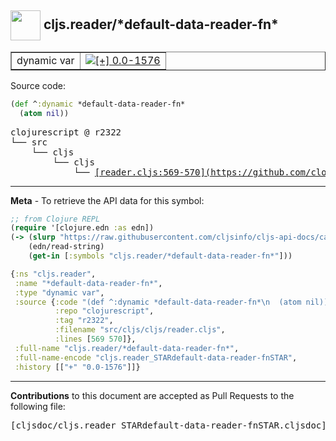 ## <img width="48px" valign="middle" src="http://i.imgur.com/Hi20huC.png"> cljs.reader/\*default-data-reader-fn\*

 <table border="1">
<tr>

<td>dynamic var</td>
<td><a href="https://github.com/cljsinfo/cljs-api-docs/tree/0.0-1576"><img valign="middle" alt="[+] 0.0-1576" src="https://img.shields.io/badge/+-0.0--1576-lightgrey.svg"></a> </td>
</tr>
</table>






Source code:

```clj
(def ^:dynamic *default-data-reader-fn*
  (atom nil))
```

 <pre>
clojurescript @ r2322
└── src
    └── cljs
        └── cljs
            └── <ins>[reader.cljs:569-570](https://github.com/clojure/clojurescript/blob/r2322/src/cljs/cljs/reader.cljs#L569-L570)</ins>
</pre>


---

__Meta__ - To retrieve the API data for this symbol:

```clj
;; from Clojure REPL
(require '[clojure.edn :as edn])
(-> (slurp "https://raw.githubusercontent.com/cljsinfo/cljs-api-docs/catalog/cljs-api.edn")
    (edn/read-string)
    (get-in [:symbols "cljs.reader/*default-data-reader-fn*"]))
```

```clj
{:ns "cljs.reader",
 :name "*default-data-reader-fn*",
 :type "dynamic var",
 :source {:code "(def ^:dynamic *default-data-reader-fn*\n  (atom nil))",
          :repo "clojurescript",
          :tag "r2322",
          :filename "src/cljs/cljs/reader.cljs",
          :lines [569 570]},
 :full-name "cljs.reader/*default-data-reader-fn*",
 :full-name-encode "cljs.reader_STARdefault-data-reader-fnSTAR",
 :history [["+" "0.0-1576"]]}

```

---

__Contributions__ to this document are accepted as Pull Requests to the following file:

 <pre>
[cljsdoc/cljs.reader_STARdefault-data-reader-fnSTAR.cljsdoc](https://github.com/cljsinfo/cljs-api-docs/blob/master/cljsdoc/cljs.reader_STARdefault-data-reader-fnSTAR.cljsdoc)
</pre>

